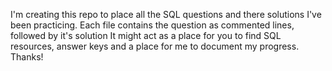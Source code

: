 I'm creating this repo to place all the SQL questions and there solutions I've been practicing.
Each file contains the question as commented lines, followed by it's solution
It might act as a place for you to find SQL resources, answer keys and a place for me to document my progress. 
Thanks! 
